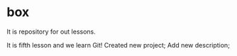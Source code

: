 # box
It is repository for out lessons.

It is fifth lesson and we learn Git!
Created new project;
Add new description;
